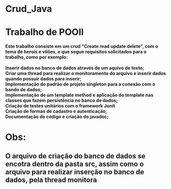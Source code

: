 # Crud_Java

<h1>Trabalho de POOII</h1>
<p><b>Este trabalho consiste em um crud "Create read update delete", com o tema de herois e vilões, e que segue requisitos solicitados para o trabalho, como por exemplo:</b><br><br>
<b>Inserir dados no banco de dados através de um aquivo de texto;</b><br>
<b>Criar uma thread para realizar o monitoramento do arquivo e inserir dados quando possuir dados para inserir;</b><br>
<b>Implementação do padrão de projeto singleton para a conexão com o bando de dados;</b><br>
<b>Implementação de um template method e aplicação do template nas classes que fazem persistência no banco de dados;</b><br>
<b>Criação de testes unitários com o framework Junit</b><br>
<b>Criação de formas de cadastro e autenticação;</b><br>
<b>Documentação do código e criação do javadoc;</b><br>    
  
  
</p>
<h1>Obs:</h1>

<h2><b>O arquivo de criação do banco de dados se encotra dentro da pasta src, assim como o arquivo para realizar inserção no banco de dados, pela thread monitora</b></h2>
 
